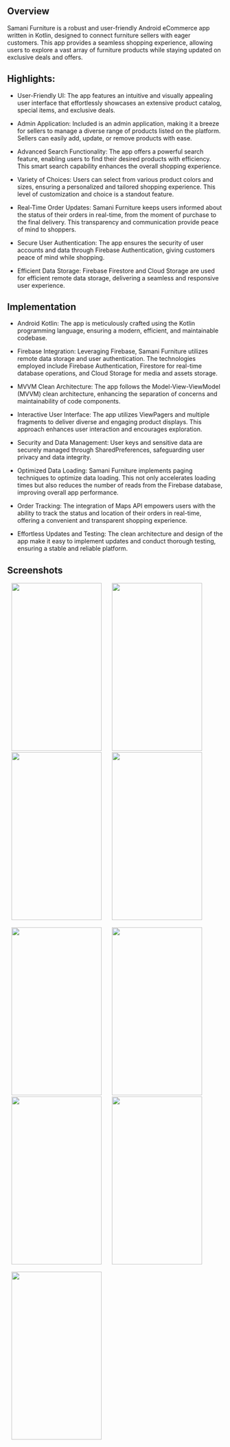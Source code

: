 
## Overview
Samani Furniture is a robust and user-friendly Android eCommerce app written in Kotlin, designed to connect furniture sellers
with eager customers. This app provides a seamless shopping experience, allowing users to explore a vast array
of furniture products while staying updated on exclusive deals and offers.

## Highlights:
- User-Friendly UI: The app features an intuitive and visually appealing user interface that effortlessly
  showcases an extensive product catalog, special items, and exclusive deals.

- Admin Application: Included is an admin application, making it a breeze for sellers to manage a diverse range
  of products listed on the platform. Sellers can easily add, update, or remove products with ease.

- Advanced Search Functionality: The app offers a powerful search feature, enabling users to find their desired products
   with efficiency. This smart search capability enhances the overall shopping experience.

- Variety of Choices: Users can select from various product colors and sizes, ensuring a personalized and tailored shopping experience.
  This level of customization and choice is a standout feature.

- Real-Time Order Updates: Samani Furniture keeps users informed about the status of their orders in real-time, from the moment of
  purchase to the final delivery. This transparency and communication provide peace of mind to shoppers.

- Secure User Authentication: The app ensures the security of user accounts and data through Firebase Authentication, giving
  customers peace of mind while shopping.

- Efficient Data Storage: Firebase Firestore and Cloud Storage are used for efficient remote data storage, delivering
  a seamless and responsive user experience.

## Implementation
- Android Kotlin: The app is meticulously crafted using the Kotlin programming language, ensuring a modern,
  efficient, and maintainable codebase.

- Firebase Integration: Leveraging Firebase, Samani Furniture utilizes remote data storage and user authentication. The
  technologies employed include Firebase Authentication, Firestore for real-time database operations, and Cloud Storage
  for media and assets storage.

- MVVM Clean Architecture: The app follows the Model-View-ViewModel (MVVM) clean architecture, enhancing the separation
  of concerns and maintainability of code components.

- Interactive User Interface: The app utilizes ViewPagers and multiple fragments to deliver diverse and engaging
  product displays. This approach enhances user interaction and encourages exploration.

- Security and Data Management: User keys and sensitive data are securely managed through SharedPreferences, safeguarding
  user privacy and data integrity.

- Optimized Data Loading: Samani Furniture implements paging techniques to optimize data loading. This not only
  accelerates loading times but also reduces the number of reads from the Firebase database, improving overall app performance.

- Order Tracking: The integration of Maps API empowers users with the ability to track the status and location of their orders
  in real-time, offering a convenient and transparent shopping experience.

- Effortless Updates and Testing: The clean architecture and design of the app make it easy to implement updates and
  conduct thorough testing, ensuring a stable and reliable platform.

## Screenshots
<p>
    <img  width="210" height="390"src = "https://github.com/EUGENE2333/Samani-Furniture-eCommerce-App/assets/124275936/e07271f6-fb1e-41a2-bb96-a42e2b625fd2" hspace= "10">
    <img  width="210" height= "390"src = "https://github.com/EUGENE2333/Samani-Furniture-eCommerce-App/assets/124275936/041d2aa6-9a4a-41c8-8f4e-2fc395d3ae37"hspace= "10">
     <img  width="210" height= "390"src = "https://github.com/EUGENE2333/Samani-Furniture-eCommerce-App/assets/124275936/e0ccb416-b192-400d-b4af-50b397c2849c" hspace= "10">
       <img  width="210" height= "390"src = "https://github.com/EUGENE2333/Samani-Furniture-eCommerce-App/assets/124275936/6cec5168-f3e3-429d-84ce-8904634d7c73" hspace= "10">  
 </p>

<p>
  <img  width="210" height= "390"src = "https://github.com/EUGENE2333/Samani-Furniture-eCommerce-App/assets/124275936/fee94fb1-92ca-498f-b2e6-3973fce7da56" hspace= "10">
  <img  width="210" height= "390"src = "https://github.com/EUGENE2333/Samani-Furniture-eCommerce-App/assets/124275936/d1ddf7e0-4dab-418b-ad00-e111e6fc92cd" hspace= "10">  
   <img  width="210" height= "390"src = "https://github.com/EUGENE2333/Samani-Furniture-eCommerce-App/assets/124275936/e955b4b5-11cc-45c8-b1b4-bae578c2fb9a" hspace= "10">
   <img  width="210" height= "390"src = "https://github.com/EUGENE2333/Samani-Furniture-eCommerce-App/assets/124275936/7b7e0256-2c74-4878-8ef7-8bc6e11dcd47" hspace= "10">  
</p>

<p>
  <img  width="210" height= "390"src = "https://github.com/EUGENE2333/Samani-Furniture-eCommerce-App/assets/124275936/c0c77962-6795-4bb9-9d4c-b730aedfb67f" hspace= "10"> 
</p>

